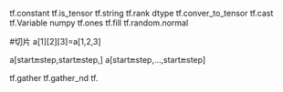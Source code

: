 tf.constant
tf.is_tensor
tf.string
tf.rank
dtype
tf.conver_to_tensor
tf.cast
tf.Variable
numpy
tf.ones
tf.fill
tf.random.normal

#切片
a[1][2][3]=a[1,2,3]

a[start:end:step,start:end:step,]
a[start:end:step,...,start:end:step]

tf.gather
tf.gather_nd
tf.